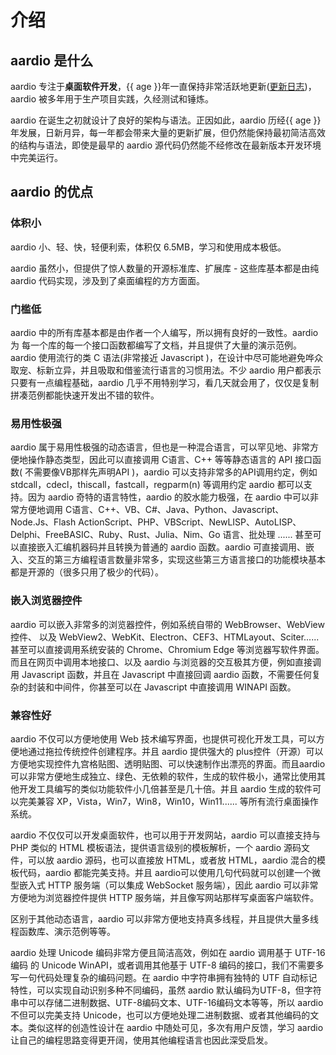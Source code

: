 # 介绍

## aardio 是什么

aardio 专注于**桌面软件开发**，{{ age }}年一直保持非常活跃地更新([更新日志](http://ide.update.aardio.com/log/))，aardio 被多年用于生产项目实践，久经测试和锤炼。

aardio 在诞生之初就设计了良好的架构与语法。正因如此，aardio 历经{{ age }}年发展，日新月异，每一年都会带来大量的更新扩展，但仍然能保持最初简洁高效的结构与语法，即使是最早的 aardio 源代码仍然能不经修改在最新版本开发环境中完美运行。

## aardio 的优点

### 体积小

aardio 小、轻、快，轻便利索，体积仅 6.5MB，学习和使用成本极低。

aardio 虽然小，但提供了惊人数量的开源标准库、扩展库 - 这些库基本都是由纯 aardio 代码实现，涉及到了桌面编程的方方面面。

### 门槛低

aardio 中的所有库基本都是由作者一个人编写，所以拥有良好的一致性。aardio为 每一个库的每一个接口函数都编写了文档，并且提供了大量的演示范例。aardio 使用流行的类 C 语法(非常接近 Javascript )，在设计中尽可能地避免哗众取宠、标新立异，并且吸取和借鉴流行语言的习惯用法。不少 aardio 用户都表示只要有一点编程基础，aardio 几乎不用特别学习，看几天就会用了，仅仅是复制拼凑范例都能快速开发出不错的软件。

### 易用性极强

aardio 属于易用性极强的动态语言，但也是一种混合语言，可以罕见地、非常方便地操作静态类型，因此可以直接调用 C语言、C++ 等等静态语言的 API 接口函数( 不需要像VB那样先声明API )，aardio 可以支持非常多的API调用约定，例如 stdcall，cdecl，thiscall，fastcall，regparm(n) 等调用约定 aardio 都可以支持。因为 aardio 奇特的语言特性，aardio 的胶水能力极强，在 aardio 中可以非常方便地调用 C语言、C++、VB、C#、Java、Python、Javascript、Node.Js、Flash ActionScript、PHP、VBScript、NewLISP、AutoLISP、Delphi、FreeBASIC、Ruby、Rust、Julia、Nim、Go 语言、批处理 ...... 甚至可以直接嵌入汇编机器码并且转换为普通的 aardio 函数。aardio 可直接调用、嵌入、交互的第三方编程语言数量非常多，实现这些第三方语言接口的功能模块基本都是开源的（很多只用了极少的代码）。

### 嵌入浏览器控件

aardio 可以嵌入非常多的浏览器控件，例如系统自带的 WebBrowser、WebView 控件、 以及 WebView2、WebKit、Electron、CEF3、HTMLayout、Sciter...... 甚至可以直接调用系统安装的 Chrome、Chromium Edge 等浏览器写软件界面。而且在网页中调用本地接口、以及 aardio 与浏览器的交互极其方便，例如直接调用 Javascript 函数，并且在 Javascript 中直接回调 aardio 函数，不需要任何复杂的封装和中间件，你甚至可以在 Javascript 中直接调用 WINAPI 函数。

### 兼容性好

aardio 不仅可以方便地使用 Web 技术编写界面，也提供可视化开发工具，可以方便地通过拖拉传统控件创建程序。并且 aardio 提供强大的 plus控件（开源）可以方便地实现控件九宫格贴图、透明贴图、可以快速制作出漂亮的界面。而且aardio可以非常方便地生成独立、绿色、无依赖的软件，生成的软件极小，通常比使用其他开发工具编写的类似功能软件小几倍甚至是几十倍。并且 aardio 生成的软件可以完美兼容 XP，Vista，Win7，Win8，Win10，Win11...... 等所有流行桌面操作系统。

aardio 不仅仅可以开发桌面软件，也可以用于开发网站，aardio 可以直接支持与 PHP 类似的 HTML 模板语法，提供语言级别的模板解析，一个 aardio 源码文件，可以放 aardio 源码，也可以直接放 HTML，或者放 HTML，aardio 混合的模板代码，aardio 都能完美支持。并且 aardio可以使用几句代码就可以创建一个微型嵌入式 HTTP 服务端（可以集成 WebSocket 服务端），因此 aardio 可以非常方便地为浏览器控件提供 HTTP 服务端，并且像写网站那样写桌面客户端软件。

区别于其他动态语言，aardio 可以非常方便地支持真多线程，并且提供大量多线程函数库、演示范例等等。

aardio 处理 Unicode 编码非常方便且简洁高效，例如在 aardio 调用基于 UTF-16编码 的 Unicode WinAPI，或者调用其他基于 UTF-8 编码的接口，我们不需要多写一句代码处理复杂的编码问题。在 aardio 中字符串拥有独特的 UTF 自动标记特性，可以实现自动识别多种不同编码，虽然 aardio 默认编码为UTF-8，但字符串中可以存储二进制数据、UTF-8编码文本、UTF-16编码文本等等，所以 aardio 不但可以完美支持 Unicode，也可以方便地处理二进制数据、或者其他编码的文本。类似这样的创造性设计在 aardio 中随处可见，多次有用户反馈，学习 aardio 让自己的编程思路变得更开阔，使用其他编程语言也因此深受启发。


<script>

export default {
  setup() {
    return {
		age: new Date().getFullYear() - 2004
    }
  }
}
</script>